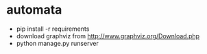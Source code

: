 # automata

- pip install -r requirements
- download graphviz from http://www.graphviz.org/Download.php
- python manage.py runserver
